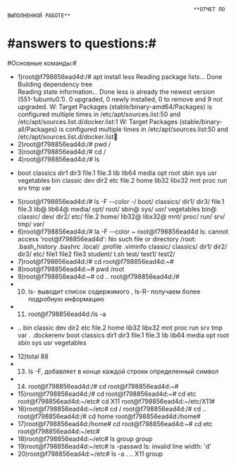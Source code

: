                                                                **ОТЧЕТ ПО ВЫПОЛНЕННОЙ РАБОТЕ**
#answers to questions:#
==========================
#Основные команды:#
* 1)root@f798856ead4d:/# apt install less
Reading package lists... Done
Building dependency tree       
Reading state information... Done
less is already the newest version (551-1ubuntu0.1).
0 upgraded, 0 newly installed, 0 to remove and 9 not upgraded.
W: Target Packages (stable/binary-amd64/Packages) is configured multiple times in /etc/apt/sources.list:50 and /etc/apt/sources.list.d/docker.list:1
W: Target Packages (stable/binary-all/Packages) is configured multiple times in /etc/apt/sources.list:50 and /etc/apt/sources.list.d/docker.list💯
* 2)root@f798856ead4d:/# pwd
/
* 3)root@f798856ead4d:/# cd /
* 4)root@f798856ead4d:/# ls
-    boot     classics  dir1  dir3  file.1  file.3  lib    lib64   media  opt   root  sbin  sys  usr  vegetables
bin  classic  dev       dir2  etc   file.2  home    lib32  libx32  mnt    proc  run   srv   tmp  var
* 5)root@f798856ead4d:/# ls -F --color
-/    boot/     classics/  dir1/  dir3/  file.1  file.3  lib@    lib64@   media/  opt/   root/  sbin@  sys/  usr/  vegetables
bin@  classic/  dev/       dir2/  etc/   file.2  home/   lib32@  libx32@  mnt/    proc/  run/   srv/   tmp/  var/
* 6)root@f798856ead4d:/# la -F --color ~ root@f798856ead4d
ls: cannot access 'root@f798856ead4d': No such file or directory
/root:
.bash_history  .bashrc  .local/  .profile  .viminfo  classic/  classics/  dir1/  dir2/  dir3/  etc/  file1  file2  file3  student/  t.sh  test/  test1/  test2/
* 7)root@f798856ead4d:/# cd
root@f798856ead4d:~# 
* 8)root@f798856ead4d:~# pwd
/root
* 9)root@f798856ead4d:~# cd ..
root@f798856ead4d:/# 
* 10) ls- выводит список содержимого , ls-R- получаем более подробную информацию
* 11) root@f798856ead4d:/ls -a
-  ..          bin   classic   dev   dir2  etc     file.2  home  lib32  libx32  mnt  proc  run   srv  tmp  var
.  .dockerenv  boot  classics  dir1  dir3  file.1  file.3  lib   lib64  media   opt  root  sbin  sys  usr  vegetables
* 12)total 88
* 13) ls -F, добавляет в конце каждой строки определенный символ
* 14) root@f798856ead4d:/# cd
root@f798856ead4d:~# 
* 15)root@f798856ead4d:/# cd
root@f798856ead4d:~# cd etc
root@f798856ead4d:~/etc# cd X11
root@f798856ead4d:~/etc/X11# 
* 16)root@f798856ead4d:~/etc# cd /
root@f798856ead4d:/# cd ..
root@f798856ead4d:/# cd home
root@f798856ead4d:/home# 
* 17)root@f798856ead4d:/home# cd
root@f798856ead4d:~# cd etc
root@f798856ead4d:~/etc# 
* 18)root@f798856ead4d:~/etc# ls group
group
* 19)root@f798856ead4d:~/etc# ls -passwd
ls: invalid line width: 'd'
* 20)root@f798856ead4d:~/etc# ls -a
.  ..  X11  group
